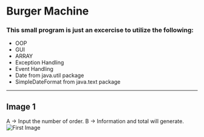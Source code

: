 # Burger Machine

### This small program is just an excercise to utilize the following:

* OOP
* GUI
* ARRAY
* Exception Handling
* Event Handling
* Date from java.util package
* SimpleDateFormat from java.text package
---
## Image 1
A -> Input the number of order.
B -> Information and total will generate.
![First Image](https://github.com/Coder3lite/BurgerMachine/blob/master/Images/image001.png)
